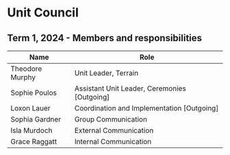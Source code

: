 # Unit Council

## Term 1, 2024 - Members and responsibilities

| Name | Role |
| --- | --- |
| Theodore Murphy | Unit Leader, Terrain |
| Sophie Poulos | Assistant Unit Leader, Ceremonies [Outgoing]|
| Loxon Lauer | Coordination and Implementation [Outgoing]|
| Sophia Gardner | Group Communication |
| Isla Murdoch | External Communication |
| Grace Raggatt | Internal Communication  |
